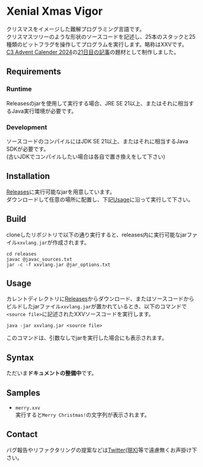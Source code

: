 # Xenial Xmas Vigor

クリスマスをイメージした難解プログラミング言語です。  
クリスマスツリーのような形状のソースコードを記述し、25本のスタックと25種類のビットフラグを操作してプログラムを実行します。略称はXXVです。  
[C3 Advent Calender 2024](https://qiita.com/advent-calendar/2024/c3)の[21日目の記事]()の題材として制作しました。

## Requirements

### Runtime
Releasesのjarを使用して実行する場合、JRE SE 21以上、またはそれに相当するJava実行環境が必要です。

### Development
ソースコードのコンパイルにはJDK SE 21以上、またはそれに相当するJava SDKが必要です。  
(古いJDKでコンパイルしたい場合は各自で置き換えをして下さい)

## Installation
[Releases](https://github.com/Bokume2/XenialXmasVigor/releases)に実行可能なjarを用意しています。  
ダウンロードして任意の場所に配置し、下記[Usage](https://github.com/Bokume2/XenialXmasVigor#usage)に沿って実行して下さい。

## Build
cloneしたリポジトリで以下の通り実行すると、releases内に実行可能なjarファイル`xxvlang.jar`が作成されます。  

```
cd releases
javac @javac_sources.txt
jar -c -f xxvlang.jar @jar_options.txt
```

## Usage
カレントディレクトリに[Releases](https://github.com/Bokume2/XenialXmasVigor/releases)からダウンロード、またはソースコードからビルドしたjarファイル`xxvlang.jar`が置かれているとき、以下のコマンドで`<source file>`に記述されたXXVソースコードを実行します。  

```
java -jar xxvlang.jar <source file>
```

このコマンドは、引数なしでjarを実行した場合にも表示されます。
## Syntax
ただいま**ドキュメントの整備中**です。

## Samples
- `merry.xxv`  
  実行すると`Merry Christmas!`の文字列が表示されます。

## Contact
バグ報告やリファクタリングの提案などは[Twitter(現X)](https://x.com/boku_renraku)等で遠慮無くお声掛け下さい。
